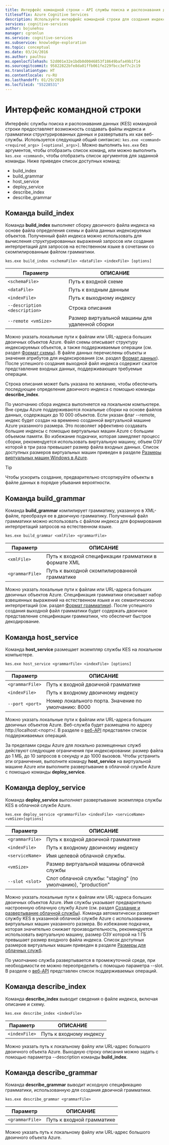 ```yaml
---
title: Интерфейс командной строки — API службы поиска и распознавания данных
titlesuffix: Azure Cognitive Services
description: Используйте интерфейс командной строки для создания индекса и файлов грамматики на основе структурированных данных, а затем разверните их как веб-службы.
services: cognitive-services
author: bojunehsu
manager: cgronlun
ms.service: cognitive-services
ms.subservice: knowledge-exploration
ms.topic: conceptual
ms.date: 03/24/2016
ms.author: paulhsu
ms.openlocfilehash: 52d001e32e1bdb0d0046853f18649bafa49b1f14
ms.sourcegitcommit: 95822822bfe8da01ffb061fe229fbcc3ef7c2c19
ms.translationtype: HT
ms.contentlocale: ru-RU
ms.lasthandoff: 01/29/2019
ms.locfileid: "55228531"
---
```

# <a name="command-line-interface"></a>Интерфейс командной строки

Интерфейс службы поиска и распознавания данных (KES) командной строки предоставляет возможность создавать файлы индекса и грамматики структурированных данных и развертывать их как веб-службы.  Используется следующий общий синтаксис: `kes.exe <command> <required_args> [<optional_args>]`.  Можно выполнить `kes.exe` без аргументов, чтобы отобразить список команд, или можно выполнить `kes.exe <command>`, чтобы отобразить список аргументов для заданной команды.  Ниже приведен список доступных команд:

* build_index
* build_grammar
* host_service
* deploy_service
* describe_index
* describe_grammar

<a name="build_index-command"></a>

## <a name="buildindex-command"></a>Команда build_index

Команда **build_index** выполняет сборку двоичного файла индекса на основе файла определения схемы и файла данных индексируемых объектов.  Полученный файл индекса можно использовать для вычисления структурированных выражений запросов или создания интерпретаций для запросов на естественном языке в сочетании со скомпилированным файлом грамматики.

`kes.exe build_index <schemaFile> <dataFile> <indexFile> [options]`

| Параметр      | ОПИСАНИЕ               |
|----------------|---------------------------|
| `<schemaFile>` | Путь к входной схеме |
| `<dataFile>`   | Путь к входным данным   |
| `<indexFile>`  | Путь к выходному индексу |
| `--description <description>` | Строка описания |
| `--remote <vmSize>`           | Размер виртуальной машины для удаленной сборки |

Можно указать локальные пути к файлам или URL-адреса больших двоичных объектов Azure.  Файл схемы описывает структуру индексируемых объектов, а также поддерживаемые операции (см. раздел [Формат схемы](SchemaFormat.md)).  В файле данных перечислены объекты и значения атрибутов для индексирования (см. раздел [Формат данных](DataFormat.md)).  После успешного создания выходной файл индекса содержит сжатое представление входных данных, поддерживающее требуемые операции.  

Строка описания может быть указана по желанию, чтобы обеспечить последующее определение двоичного индекса с помощью команды **describe_index**.  

По умолчанию сбора индекса выполняется на локальном компьютере.  Вне среды Azure поддерживаются локальные сборки на основе файлов данных, содержащих до 10 000 объектов.  Если указан флаг --remote, индекс будет создан на временно созданной виртуальной машине Azure указанного размера.  Это позволяет эффективно создавать большие индексы с помощью виртуальных машин Azure с большим объемом памяти.  Во избежание подкачки, которая замедляет процесс сборки, рекомендуется использовать виртуальную машину, объем ОЗУ которой в три раза превышает размер файла входных данных.  Список доступных размеров виртуальных машин приведен в разделе [Размеры виртуальных машин Windows в Azure](../../../articles/virtual-machines/virtual-machines-windows-sizes.md).

> [!TIP] 
> Чтобы ускорить создание, предварительно отсортируйте объекты в файле данных в порядке убывания вероятности.

<a name="build_grammar-command"></a>

## <a name="buildgrammar-command"></a>Команда build_grammar

Команда **build_grammar** компилирует грамматику, указанную в XML-файле, преобразуя ее в двоичную грамматику.  Полученный файл грамматики можно использовать с файлом индекса для формирования интерпретаций запросов на естественном языке.

`kes.exe build_grammar <xmlFile> <grammarFile>`

| Параметр       | ОПИСАНИЕ               |
|-----------------|---------------------------|
| `<xmlFile>`     | Путь к входной спецификации грамматики в формате XML |
| `<grammarFile>` | Путь к выходной скомпилированной грамматике         |

Можно указать локальные пути к файлам или URL-адреса больших двоичных объектов Azure.  Спецификация грамматики описывает набор взвешенных выражений на естественном языке и их семантических интерпретаций (см. раздел [Формат грамматики](GrammarFormat.md)).  После успешного создания выходной файл грамматики будет содержать двоичное представление спецификации грамматики, что обеспечит быстрое декодирование.

<a name="host_service-command"/>

## <a name="hostservice-command"></a>Команда host_service

Команда **host_service** размещает экземпляр службы KES на локальном компьютере.

`kes.exe host_service <grammarFile> <indexFile> [options]`

| Параметр       | ОПИСАНИЕ                |
|-----------------|----------------------------|
| `<grammarFile>` | Путь к входной двоичной грамматике         |
| `<indexFile>`   | Путь к входному двоичному индексу           |
| `--port <port>` | Номер локального порта.  Значение по умолчанию: 8000 |

Можно указать локальные пути к файлам или URL-адреса больших двоичных объектов Azure.  Веб-служба будет размещена по адресу http://localhost:&lt;порт&gt;/.  В разделе о [веб-API](WebAPI.md) представлен список поддерживаемых операций.

За пределами среды Azure для локально размещенных служб действуют следующие ограничения при индексировании: размер файла до 1 МБ, до 10 запросов в секунду и до 1000 вызовов.  Чтобы устранить эти ограничения, выполните команду **host_service** на виртуальной машине Azure или выполните развертывание в облачной службе Azure с помощью команды **deploy_service**.

<a name="deploy_service-command"/>

## <a name="deployservice-command"></a>Команда deploy_service

Команда **deploy_service** выполняет развертывание экземпляра службы KES в облачной службе Azure.

`kes.exe deploy_service <grammarFile> <indexFile> <serviceName> <vmSize>[options]`

| Параметр       | ОПИСАНИЕ                  |
|-----------------|------------------------------|
| `<grammarFile>` | Путь к входной двоичной грамматике           |
| `<indexFile>`   | Путь к входному двоичному индексу             |
| `<serviceName>` | Имя целевой облачной службы. |
| `<vmSize>`      | Размер виртуальной машины облачной службы     |
| `--slot <slot>` | Слот облачной службы: "staging" (по умолчанию), "production" |

Можно указать локальные пути к файлам или URL-адреса больших двоичных объектов Azure.  Имя службы указывает предварительно настроенную облачную службу Azure (см. раздел [Создание и развертывание облачной службы](../../../articles/cloud-services/cloud-services-how-to-create-deploy-portal.md)).  Команда автоматически развернет службу KES в указанной облачной службе Azure с использованием виртуальных машин указанного размера.  Во избежание подкачки, которая значительно снижает производительность, рекомендуется использовать виртуальную машину, размер ОЗУ которой на 1 ГБ превышает размер входного файла индекса.  Список доступных размеров виртуальных машин приведен в разделе [Размеры для облачных служб](../../../articles/cloud-services/cloud-services-sizes-specs.md).

По умолчанию служба развертывается в промежуточной среде, при необходимости ее можно переопределить с помощью параметра --slot.  В разделе о [веб-API](WebAPI.md) представлен список поддерживаемых операций.

<a name="describe_index-command"/>

## <a name="describeindex-command"></a>Команда describe_index

Команда **describe_index** выводит сведения о файле индекса, включая описание и схему.

`kes.exe describe_index <indexFile>`

| Параметр     | ОПИСАНИЕ      |
|---------------|------------------|
| `<indexFile>` | Путь к входному индексу |

Можно указать путь к локальному файлу или URL-адрес большого двоичного объекта Azure.  Выходную строку описания можно задать с помощью параметра --description команды **build_index**.

<a name="describe_grammar-command"/>

## <a name="describegrammar-command"></a>Команда describe_grammar

Команда **describe_grammar** выводит исходную спецификацию грамматики, использованную для создания двоичной грамматики.

`kes.exe describe_grammar <grammarFile>`

| Параметр       | ОПИСАНИЕ      |
|-----------------|------------------|
| `<grammarFile>` | Путь к входной грамматике |

Можно указать путь к локальному файлу или URL-адрес большого двоичного объекта Azure.

